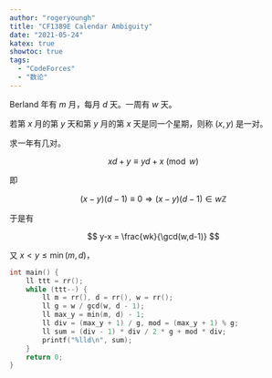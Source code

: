 ```yaml
---
author: "rogeryoungh"
title: "CF1389E Calendar Ambiguity"
date: "2021-05-24"
katex: true
showtoc: true
tags: 
  - "CodeForces"
  - "数论"
---
```


Berland 年有 $m$ 月，每月 $d$ 天。一周有 $w$ 天。

若第 $x$ 月的第 $y$ 天和第 $y$ 月的第 $x$ 天是同一个星期，则称 $(x,y)$ 是一对。

求一年有几对。

$$
xd+y \equiv yd+x \pmod w
$$

即

$$
(x-y)(d-1) \equiv 0 \Rightarrow (x-y)(d-1) \in w\mathbb{Z}
$$

于是有

$$
y-x = \frac{wk}{\gcd(w,d-1)}
$$

又 $x < y \leqslant \min(m,d)$​，

```cpp
int main() {
    ll ttt = rr();
    while (ttt--) {
        ll m = rr(), d = rr(), w = rr();
        ll g = w / gcd(w, d - 1);
        ll max_y = min(m, d) - 1;
        ll div = (max_y + 1) / g, mod = (max_y + 1) % g;
        ll sum = (div - 1) * div / 2 * g + mod * div;
        printf("%lld\n", sum);
    }
    return 0;
}
```
